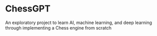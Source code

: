 # ChessGPT
An exploratory project to learn AI, machine learning, and deep learning through implementing a Chess engine from scratch
